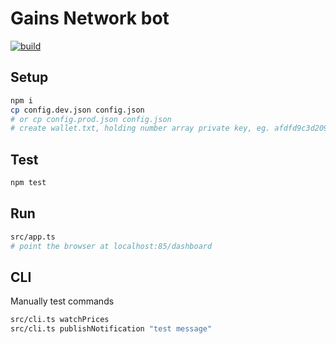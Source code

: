 # Gains Network bot

[![build](../../workflows/build/badge.svg)](../../actions/workflows/build.yml)

## Setup

```sh
npm i
cp config.dev.json config.json
# or cp config.prod.json config.json
# create wallet.txt, holding number array private key, eg. afdfd9c3d2095ef696594f6cedcae59e72dcd697e2a7521b1578140422a4f890
```

## Test

```sh
npm test
```

## Run

```sh
src/app.ts
# point the browser at localhost:85/dashboard
```

## CLI

Manually test commands

```sh
src/cli.ts watchPrices
src/cli.ts publishNotification "test message"
```

